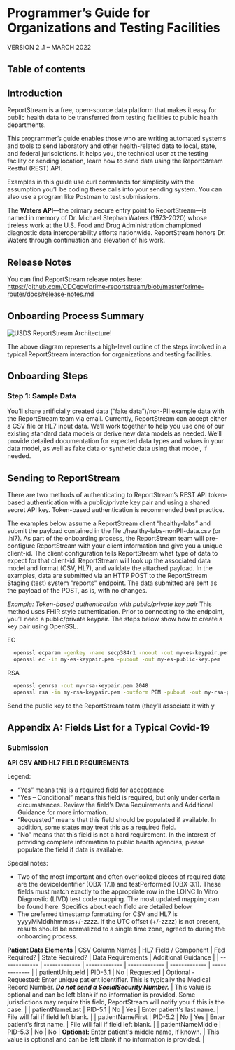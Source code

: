 # Programmer’s Guide for Organizations and Testing Facilities

VERSION 2 .1 – MARCH 2022

## Table of contents

## Introduction
ReportStream is a free, open-source data platform that makes it easy for public health
data to be transferred from testing facilities to public health departments.

This programmer’s guide enables those who are writing automated systems and tools to
send laboratory and other health-related data to local, state, and federal jurisdictions. It
helps you, the technical user at the testing facility or sending location, learn how to send
data using the ReportStream Restful (REST) API.

Examples in this guide use curl commands for simplicity with the assumption you’ll be
coding these calls into your sending system. You can also use a program like Postman
to test submissions.

The **Waters API**—the primary secure entry point to ReportStream—is named in memory of Dr.
Michael Stephan Waters (1973-2020) whose tireless work at the U.S. Food and Drug
Administration championed diagnostic data interoperability efforts nationwide. ReportStream
honors Dr. Waters through continuation and elevation of his work.

## Release Notes
You can find ReportStream release notes here:
https://github.com/CDCgov/prime-reportstream/blob/master/prime-router/docs/release-notes.md

## Onboarding Process Summary

![USDS ReportStream Architecture!](/assets/rs-diagram.svg "USDS ReportStream Architecture")

The above diagram represents a high-level outline of the steps involved in a typical
ReportStream interaction for organizations and testing facilities.

## Onboarding Steps
### Step 1: Sample Data
You’ll share artificially created data (“fake data”)/non-PII example data with the
ReportStream team via email. Currently, ReportStream can accept either a CSV file or
HL7 input data. We’ll work together to help you use one of our existing standard data
models or derive new data models as needed. We’ll provide detailed documentation
for expected data types and values in your data model, as well as fake data or
synthetic data using that model, if needed.


## Sending to ReportStream
There are two methods of authenticating to ReportStream’s REST API token-based
authentication with a public/private key pair and using a shared secret API key. Token-based
authentication is recommended best practice.

The examples below assume a ReportStream client “healthy-labs” and submit the payload
contained in the file ./healthy-labs-nonPII-data.csv (or .hl7). As part of the onboarding process, the ReportStream team will pre-configure ReportStream with your client information and give you a unique client-id. The client configuration tells ReportStream what type of data to expect
for that client-id. ReportStream will look up the associated data model and format (CSV, HL7),
and validate the attached payload.
In the examples, data are submitted via an HTTP POST to the ReportStream Staging (test)
system "reports" endpoint. The data submitted are sent as the payload of the POST, as is, with
no changes.

*Example: Token-based authentication with public/private key pair*
This method uses FHIR style authentication. Prior to connecting to the endpoint, you’ll need a
public/private keypair. The steps below show how to create a key pair using OpenSSL.

EC
```bash
  openssl ecparam -genkey -name secp384r1 -noout -out my-es-keypair.pem
  openssl ec -in my-es-keypair.pem -pubout -out my-es-public-key.pem
```

RSA
```bash
  openssl genrsa -out my-rsa-keypair.pem 2048
  openssl rsa -in my-rsa-keypair.pem -outform PEM -pubout -out my-rsa-public-key.pem
```

Send the public key to the ReportStream team (they’ll associate it with y


## Appendix A: Fields List for a Typical Covid-19
### Submission

**API CSV AND HL7 FIELD REQUIREMENTS**

Legend:
* “Yes” means this is a required field for acceptance
* “Yes – Conditional” means this field is required, but only under certain circumstances. Review the field’s
Data Requirements and Additional Guidance for more information.
* “Requested” means that this field should be populated if available. In addition, some states may treat
this as a required field.
* “No” means that this field is not a hard requirement. In the interest of providing complete information to
public health agencies, please populate the field if data is available.

Special notes:
* Two of the most important and often overlooked pieces of required data are the deviceIdentifier
(OBX-17.1) and testPerformed (OBX-3.1). These fields must match exactly to the appropriate row in the
LOINC In Vitro Diagnostic (LIVD) test code mapping. The most updated mapping can be found here.
Specifics about each field are detailed below.
* The preferred timestamp formatting for CSV and HL7 is yyyyMMddhhmmss+/-zzzz. If the UTC offset
(+/-zzzz) is not present, results should be normalized to a single time zone, agreed to during the
onboarding process.

**Patient Data Elements**
| CSV Column Names | HL7 Field / Component | Fed Required? | State Required? | Data Requirements  | Additional Guidance |
| ------------- | ------------- | ------------- | ------------- | ------------- | ------------- |
| patientUniqueId | PID-3.1  | No | Requested  | Optional - Requested: Enter unique patient identifier. This is typically the Medical Record Number. **_Do not send a SocialSecurity Number._** | This value is optional and can be left blank if no information is provided. Some jurisdictions may require this field, ReportStream will notify you if this is the case.  |
| patientNameLast | PID-5.1  | No | Yes | Enter patient's last name.  | File will fail if field left blank.  |
| patientNameFirst | PID-5.2  | No | Yes  | Enter patient's first name. | File will fail if field left blank.  |
| patientNameMiddle | PID-5.3  | No | No  | **Optional:** Enter patient's middle name, if known. | This value is optional and can be left blank if no information is provided.  |

